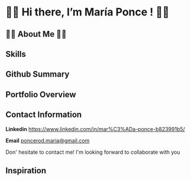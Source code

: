 
# 🌾🌿 Hi there, I’m María Ponce ! 🌿🌾

## 🤸‍♀️ About Me 🧗‍♀️

## Skills


## Github Summary 

## Portfolio Overview

## Contact Information
  
  **Linkedin** https://www.linkedin.com/in/mar%C3%ADa-ponce-b823991b5/ 
    
  **Email** poncerod.maria@gmail.com

Don' hesitate to contact me! I'm looking forward to collaborate with you 

## Inspiration 
